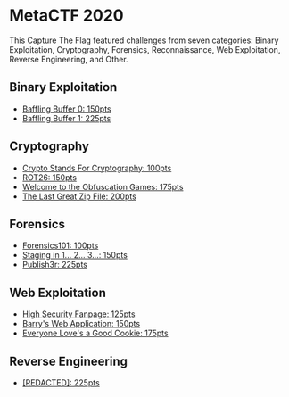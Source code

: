 # MetaCTF 2020
This Capture The Flag featured challenges from seven categories: Binary Exploitation, Cryptography, Forensics, Reconnaissance, Web Exploitation, Reverse Engineering, and Other.

## Binary Exploitation
* [Baffling Buffer 0: 150pts](https://github.com/landoncrabtree/capture-the-flag/blob/main/metactf/2020/binary-exploitation/baffling-buffer-0.md)
* [Baffling Buffer 1: 225pts](https://github.com/landoncrabtree/capture-the-flag/blob/main/metactf/2020/binary-exploitation/baffling-buffer-1.md)

## Cryptography
* [Crypto Stands For Cryptography: 100pts](https://github.com/landoncrabtree/capture-the-flag/blob/main/metactf/2020/crypto/crypto-stands-for-cryptography.md)
* [ROT26: 150pts](https://github.com/landoncrabtree/capture-the-flag/blob/main/metactf/2020/crypto/rot-26.md)
* [Welcome to the Obfuscation Games: 175pts](https://github.com/landoncrabtree/capture-the-flag/blob/main/metactf/2020/crypto/welcome-to-the-obfuscation-games.md)
* [The Last Great Zip File: 200pts](https://github.com/landoncrabtree/capture-the-flag/blob/main/metactf/2020/crypto/the-last-great-zip-file.md)


## Forensics
* [Forensics101: 100pts](https://github.com/landoncrabtree/capture-the-flag/blob/main/metactf/2020/forensics/forensics-101.md)
* [Staging in 1... 2... 3...: 150pts](https://github.com/landoncrabtree/capture-the-flag/blob/main/metactf/2020/forensics/staging-in-1-2-3.md)
* [Publish3r: 225pts](https://github.com/landoncrabtree/capture-the-flag/blob/main/metactf/2020/forensics/Publish3r.md)

## Web Exploitation
* [High Security Fanpage: 125pts](https://github.com/landoncrabtree/capture-the-flag/blob/main/metactf/2020/web-exploitation/high-security-fan-page.md)
* [Barry's Web Application: 150pts](https://github.com/landoncrabtree/capture-the-flag/blob/main/metactf/2020/web-exploitation/barrys-web-application.md)
* [Everyone Love's a Good Cookie: 175pts](https://github.com/landoncrabtree/capture-the-flag/blob/main/metactf/2020/web-exploitation/everyone-loves-a-good-cookie.md)

## Reverse Engineering
* [[REDACTED]: 225pts](https://github.com/landoncrabtree/capture-the-flag/blob/main/metactf/2020/reverse-engineering/REDACTED.md)
